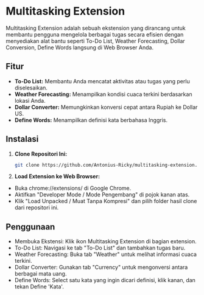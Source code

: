 # Multitasking Extension

Multitasking Extension adalah sebuah ekstension yang dirancang untuk membantu pengguna mengelola berbagai tugas secara efisien dengan menyediakan alat bantu seperti To-Do List, Weather Forecasting, Dollar Conversion, Define Words langsung di Web Browser Anda.

## Fitur

- **To-Do List:** Membantu Anda mencatat aktivitas atau tugas yang perlu diselesaikan.
- **Weather Forecasting:** Menampilkan kondisi cuaca terkini berdasarkan lokasi Anda.
- **Dollar Converter:** Memungkinkan konversi cepat antara Rupiah ke Dollar US.
- **Define Words:** Menampilkan definisi kata berbahasa Inggris.

## Instalasi

1. **Clone Repositori Ini:**

   ```bash
   git clone https://github.com/Antonius-Ricky/multitasking-extension.git
2. **Load Extension ke Web Browser:**
- Buka chrome://extensions/ di Google Chrome.
- Aktifkan "Developer Mode / Mode Pengembang" di pojok kanan atas.
- Klik "Load Unpacked / Muat Tanpa Kompresi" dan pilih folder hasil clone dari repositori ini.

## Penggunaan
- Membuka Ekstensi: Klik ikon Multitasking Extension di bagian extension.
- To-Do List: Navigasi ke tab "To-Do List" dan tambahkan tugas baru.
- Weather Forecasting: Buka tab "Weather" untuk melihat informasi cuaca terkini.
- Dollar Converter: Gunakan tab "Currency" untuk mengonversi antara berbagai mata uang.
- Define Words: Select satu kata yang ingin dicari definisi, klik kanan, dan tekan Define 'Kata'.

